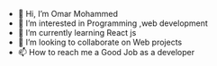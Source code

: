 - 👋 Hi, I’m Omar Mohammed
- 👀 I’m interested in Programming ,web development
- 🌱 I’m currently learning React js
- 💞️ I’m looking to collaborate on Web projects
- 📫 How to reach me a Good Job as a developer

<!---
OmarMohammed-jpg/OmarMohammed-jpg is a ✨ special ✨ repository because its `README.md` (this file) appears on your GitHub profile.
You can click the Preview link to take a look at your changes.
--->
